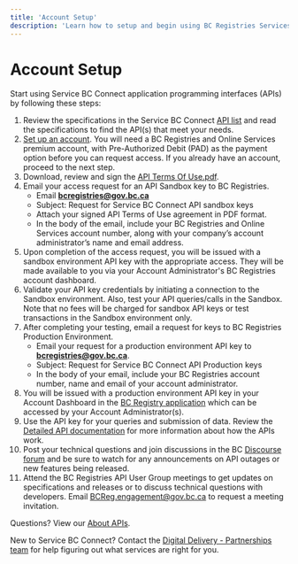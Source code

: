 ```yaml
---
title: 'Account Setup'
description: 'Learn how to setup and begin using BC Registries Services and APIs'
---
```


# Account Setup

Start using Service BC Connect application programming interfaces (APIs) by following these steps:

1. Review the specifications in the Service BC Connect [API list](/products/get-started/apis-summary) and read the specifications to find the API(s) that meet your needs.
2. [Set up an account](https://www2.gov.bc.ca/gov/content/employment-business/business/managing-a-business/permits-licences/news-updates/modernization-updates/modernization-resources#setupacct). You will need a BC Registries and Online Services premium account, with Pre-Authorized Debit (PAD) as the payment option before you can request access. If you already have an account, proceed to the next step.
3. Download, review and sign the <a href="shared/api-terms-of-use.pdf" download="API-Terms-of-Use.pdf" target="_blank">API Terms Of Use.pdf</a>.
4. Email your access request for an API Sandbox key to BC Registries.
   - Email **bcregistries@gov.bc.ca**
   - Subject: Request for Service BC Connect API sandbox keys
   - Attach your signed API Terms of Use agreement in PDF format.
   - In the body of the email, include your BC Registries and Online Services account number, along with your company’s account administrator’s name and email address.
5. Upon completion of the access request, you will be issued with a sandbox environment API key with the appropriate access. They will be made available to you via your Account Administrator's BC Registries account dashboard.
6. Validate your API key credentials by initiating a connection to the Sandbox environment. Also, test your API queries/calls in the Sandbox. Note that no fees will be charged for sandbox API keys or test transactions in the Sandbox environment only.
7. After completing your testing, email a request for keys to BC Registries Production Environment.
   - Email your request for a production environment API key to **bcregistries@gov.bc.ca**.
   - Subject: Request for Service BC Connect API Production keys
   - In the body of your email, include your BC Registries account number, name and email of your account administrator.
8. You will be issued with a production environment API key in your Account Dashboard in the <a href="https://www.bcregistry.gov.bc.ca/" target="_blank">BC Registry application</a> which can be accessed by your Account Administrator(s).
9. Use the API key for your queries and submission of data. Review the [Detailed API documentation](/products/get-started/apis-summary) for more information about how the APIs work.
10. Post your technical questions and join discussions in the BC <a href="https://discourse.onebc.ca/" target="_blank">Discourse forum</a> and be sure to watch for any announcements on API outages or new features being released.
11. Attend the BC Registries API User Group meetings to get updates on specifications and releases or to discuss technical questions with developers. Email BCReg.engagement@gov.bc.ca to request a meeting invitation.

Questions? View our [About APIs](/products/get-started/about#frequently-asked-questions).

New to Service BC Connect? Contact the [Digital Delivery - Partnerships team](https://docs.google.com/forms/d/e/1FAIpQLSe_wKlgPMm9lf1Gdb-TPBzKw1Kki-U57dk1ni1WnHuzAaESsQ/viewform) for help figuring out what services are right for you.
